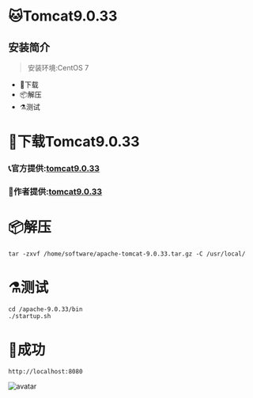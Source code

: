 # 🐱Tomcat9.0.33
## 安装简介
> 安装环境:CentOS 7
- 🚬下载
- 📦解压
- ⚗测试
# 🚬下载Tomcat9.0.33
 ###  📞官方提供:[tomcat9.0.33](https://archive.apache.org/dist/tomcat/tomcat-9)
 ###  🤝作者提供:[tomcat9.0.33](https://shushun.oss-cn-shenzhen.aliyuncs.com/software/apache-tomcat-9.0.33.tar.gz)
# 📦解压   
    tar -zxvf /home/software/apache-tomcat-9.0.33.tar.gz -C /usr/local/
# ⚗测试
    cd /apache-9.0.33/bin
    ./startup.sh
# 🌈成功
    http://localhost:8080
   ![avatar](https://shushun.oss-cn-shenzhen.aliyuncs.com/QQ%E6%88%AA%E5%9B%BE20200811120057.png)
        

